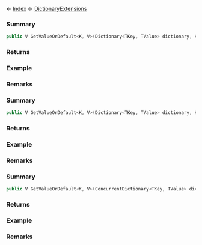 ← [Index](Api-Index) ← [DictionaryExtensions](System.Collections.Generic.DictionaryExtensions)

### Summary

```csharp
public V GetValueOrDefault<K, V>(Dictionary<TKey, TValue> dictionary, K key)
```

### Returns

### Example

### Remarks

### Summary

```csharp
public V GetValueOrDefault<K, V>(Dictionary<TKey, TValue> dictionary, K key, V defaultValue)
```

### Returns

### Example

### Remarks

### Summary

```csharp
public V GetValueOrDefault<K, V>(ConcurrentDictionary<TKey, TValue> dictionary, K key, V defaultValue)
```

### Returns

### Example

### Remarks

